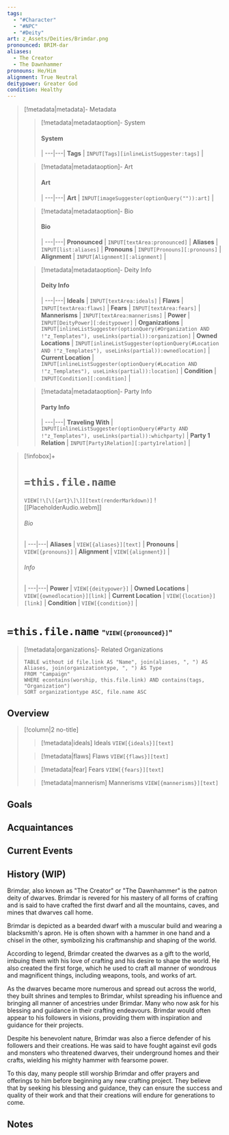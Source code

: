 ```yaml
---
tags:
  - "#Character"
  - "#NPC"
  - "#Deity"
art: z_Assets/Deities/Brimdar.png
pronounced: BRIM-dar
aliases:
  - The Creator
  - The Dawnhammer
pronouns: He/Him
alignment: True Neutral
deitypower: Greater God
condition: Healthy
---
```


> [!metadata|metadata]- Metadata 
>> [!metadata|metadataoption]- System
>> #### System
>>  |
>> ---|---|
>> **Tags** | `INPUT[Tags][inlineListSuggester:tags]` |
>
>> [!metadata|metadataoption]- Art
>> #### Art
>>  |
>> ---|---|
>> **Art** | `INPUT[imageSuggester(optionQuery("")):art]` |
>
>> [!metadata|metadataoption]- Bio
>> #### Bio
>>  |
>> ---|---|
>> **Pronounced** |  `INPUT[textArea:pronounced]` |
>> **Aliases** | `INPUT[list:aliases]` |
>> **Pronouns** | `INPUT[Pronouns][:pronouns]` |
>> **Alignment** | `INPUT[Alignment][:alignment]` |
>
>> [!metadata|metadataoption]- Deity Info
>> #### Deity Info
>>  |
>>---|---|
>> **Ideals** | `INPUT[textArea:ideals]` |
>> **Flaws** | `INPUT[textArea:flaws]` |
>> **Fears** |  `INPUT[textArea:fears]` |
>> **Mannerisms** |  `INPUT[textArea:mannerisms]` |
>> **Power** | `INPUT[DeityPower][:deitypower]` |
>> **Organizations** | `INPUT[inlineListSuggester(optionQuery(#Organization AND !"z_Templates"), useLinks(partial)):organization]` |
>> **Owned Locations** | `INPUT[inlineListSuggester(optionQuery(#Location AND !"z_Templates"), useLinks(partial)):ownedlocation]` |
>> **Current Location** | `INPUT[inlineListSuggester(optionQuery(#Location AND !"z_Templates"), useLinks(partial)):location]` |
>> **Condition** | `INPUT[Condition][:condition]` |
>
>> [!metadata|metadataoption]- Party Info
>> #### Party Info
>>  |
>> ---|---|
>> **Traveling With** | `INPUT[inlineListSuggester(optionQuery(#Party AND !"z_Templates"), useLinks(partial)):whichparty]` |
>> **Party 1 Relation** | `INPUT[Party1Relation][:party1relation]` |

> [!infobox]+
> # `=this.file.name`
> `VIEW[!\[\[{art}\]\]][text(renderMarkdown)]`
> ![[PlaceholderAudio.webm]]
> ###### Bio
>  |
> ---|---|
> **Aliases** | `VIEW[{aliases}][text]` |
> **Pronouns** | `VIEW[{pronouns}]` |
> **Alignment** | `VIEW[{alignment}]` |
> ###### Info
>  |
> ---|---|
> **Power** | `VIEW[{deitypower}]` |
> **Owned Locations** | `VIEW[{ownedlocation}][link]` |
> **Current Location** | `VIEW[{location}][link]` |
> **Condition** | `VIEW[{condition}]` |


# **`=this.file.name`** <span style="font-size: medium">"`VIEW[{pronounced}]`"</span>

> [!metadata|organizations]- Related Organizations
> ```dataview
> TABLE without id file.link AS "Name", join(aliases, ", ") AS Aliases, join(organizationtype, ", ") AS Type
> FROM "Campaign"
> WHERE econtains(worship, this.file.link) AND contains(tags, "Organization")
> SORT organizationtype ASC, file.name ASC

## Overview



> [!column|2 no-title]
>
> 
>> [!metadata|ideals] Ideals
> `VIEW[{ideals}][text]`
>
>> [!metadata|flaws] Flaws
> `VIEW[{flaws}][text]`
> 
>> [!metadata|fear] Fears
> `VIEW[{fears}][text]`
>
>> [!metadata|mannerism] Mannerisms
> `VIEW[{mannerisms}][text]`

## Goals



## Acquaintances



## Current Events



## History (WIP)

Brimdar, also known as "The Creator" or "The Dawnhammer" is the patron deity of dwarves. Brimdar is revered for his mastery of all forms of crafting and is said to have crafted the first dwarf and all the mountains, caves, and mines that dwarves call home.

Brimdar is depicted as a bearded dwarf with a muscular build and wearing a blacksmith's apron. He is often shown with a hammer in one hand and a chisel in the other, symbolizing his craftmanship and shaping of the world.

According to legend, Brimdar created the dwarves as a gift to the world, imbuing them with his love of crafting and his desire to shape the world. He also created the first forge, which he used to craft all manner of wondrous and magnificent things, including weapons, tools, and works of art.

As the dwarves became more numerous and spread out across the world, they built shrines and temples to Brimdar, whilst spreading his influence and bringing all manner of ancestries under Brimdar. Many who now ask for his blessing and guidance in their crafting endeavours. Brimdar would often appear to his followers in visions, providing them with inspiration and guidance for their projects.

Despite his benevolent nature, Brimdar was also a fierce defender of his followers and their creations. He was said to have fought against evil gods and monsters who threatened dwarves, their underground homes and their crafts, wielding his mighty hammer with fearsome power.

To this day, many people still worship Brimdar and offer prayers and offerings to him before beginning any new crafting project. They believe that by seeking his blessing and guidance, they can ensure the success and quality of their work and that their creations will endure for generations to come.

## Notes

